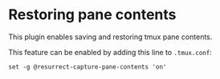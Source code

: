 # Restoring pane contents

This plugin enables saving and restoring tmux pane contents.

This feature can be enabled by adding this line to `.tmux.conf`:

    set -g @resurrect-capture-pane-contents 'on'
